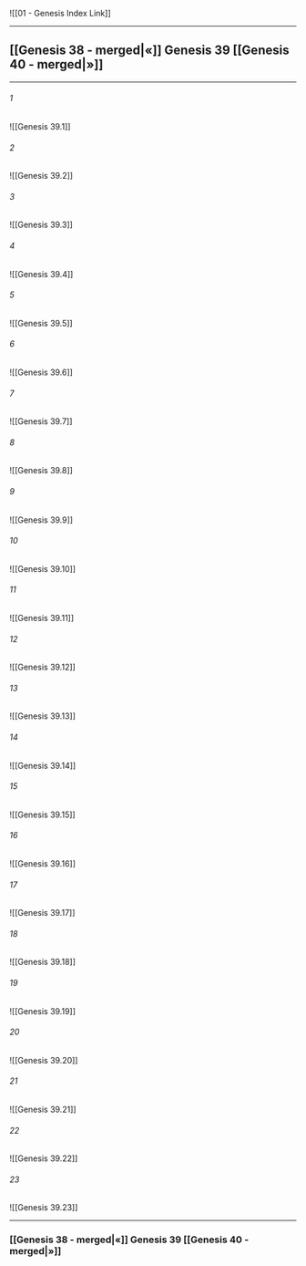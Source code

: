 ![[01 - Genesis Index Link]]

---
##  [[Genesis 38 - merged|«]] Genesis 39 [[Genesis 40 - merged|»]]

---

###### 1
![[Genesis 39.1]] 

###### 2
![[Genesis 39.2]] 

###### 3
![[Genesis 39.3]] 

###### 4
![[Genesis 39.4]]

###### 5 
![[Genesis 39.5]] 

###### 6
![[Genesis 39.6]] 

###### 7
![[Genesis 39.7]] 

###### 8
![[Genesis 39.8]] 

###### 9
![[Genesis 39.9]] 

###### 10
![[Genesis 39.10]] 

###### 11
![[Genesis 39.11]] 

###### 12
![[Genesis 39.12]]

###### 13
![[Genesis 39.13]] 

###### 14
![[Genesis 39.14]] 

###### 15
![[Genesis 39.15]]

###### 16
![[Genesis 39.16]] 

###### 17
![[Genesis 39.17]]

###### 18
![[Genesis 39.18]] 

###### 19
![[Genesis 39.19]] 

###### 20
![[Genesis 39.20]]

###### 21
![[Genesis 39.21]] 

###### 22
![[Genesis 39.22]] 

###### 23
![[Genesis 39.23]]


---
###  [[Genesis 38 - merged|«]] Genesis 39 [[Genesis 40 - merged|»]]